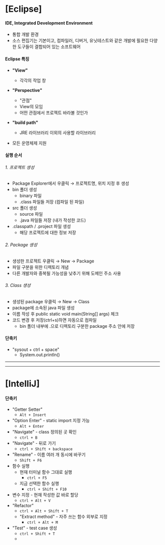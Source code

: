 # [Eclipse]



#### IDE, Integrated Development Environment

- 통합 개발 환경
- 소스 편집기는 기본이고, 컴파일러, 디버거, 유닛테스트와 같은 개발에 필요한 다양한 도구들이 결합되어 있는 소프트웨어



#### Eclipse 특징

- **"View"**
  - 각각의 작업 창

- **"Perspective"**
  - "관점"
  - View의 모임
  - 어떤 관점에서 프로젝트 바라볼 것인가
  
- **"build path"**
  - JRE 라이브러리 이외의 사용할 라이브러리

- 모든 운영체제 지원



#### 실행 순서



###### 1. 프로젝트 생성

- Package Explorer에서 우클릭 → 프로젝트명, 위치 지정 후 생성
- bin 폴더 생성
  - binary 파일
  - .class 파일들 저장 (컴파일 된 파일)
- src 폴더 생성
  - source 파일
  - .java 파일들 저장 (내가 작성한 코드)
- .classpath / .project 파일 생성
  - 해당 프로젝트에 대한 정보 저장



###### 2. Package 생성

- 생성한 프로젝트 우클릭 → New → Package
- 파일 구분을 위한 디렉토리 개념
- 다른 개발자와 중복될 가능성을 낮추기 위해 도메인 주소 사용 



###### 3. Class 생성

- 생성된 package 우클릭 → New → Class
- package에 소속된 java 파일 생성
- 이름 작성 후 public static void main(String[] args) 체크
- 코드 변경 후 저장(ctrl+s)하면 자동으로 컴파일
  - bin 폴더 내부에 .으로 디렉토리 구분한 package 주소 안에 저장



#### 단축키

- "sysout + ctrl + space"
  - System.out.println()

---

---



# [IntelliJ]



#### 단축키

- "Getter Setter"
  - `Alt + Insert`
- "Option Enter" - static import 지정 가능
  - `Alt + Enter`
- "Navigate" - class 정의된 곳 확인
  - `ctrl + B`
- "Navigate" - 뒤로 가기
  - `ctrl + Shift + backspace`
- "Rename" - 이름 여러 개 동시에 바꾸기
  - `Shift + F6`
- 함수 실행
  - 현재 터미널 함수 그대로 실행
    - `ctrl + F5`
  - 지금 선택한 함수 실행
    - `ctrl + Shift + F10`
- 변수 지정 - 현재 작성한 값 바로 할당
  - `ctrl + Alt + V`
- "Refactor"
  - `ctrl + Alt + Shift + T`
  - "Extract method" - 자주 쓰는 함수 외부로 지정
    - `ctrl + Alt + M`
- "Test" - test case 생성
  - `ctrl + Shift + T`
  -  
